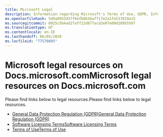 ```yaml
---
title: Microsoft Legal
description: Information regarding Microsoft's Terms of Use, GDPR, Information Protection, Software Licensing Terms etc.
ms.openlocfilehash: 5d9a8952437f6efb8b16aff17e2a1fe537819a15
ms.sourcegitcommit: 6925c5b4ad2faff22d877acd2e07e09d289b5507
ms.translationtype: HT
ms.contentlocale: en-IE
ms.lasthandoff: 06/05/2020
ms.locfileid: "77570605"
---
```

# <a name="microsoft-legal-resources-on-docsmicrosoftcom"></a><span data-ttu-id="46837-103">Microsoft legal resources on Docs.microsoft.com</span><span class="sxs-lookup"><span data-stu-id="46837-103">Microsoft legal resources on Docs.microsoft.com</span></span>

<span data-ttu-id="46837-104">Please find links below to legal resources.</span><span class="sxs-lookup"><span data-stu-id="46837-104">Please find links below to legal resources.</span></span> 

- [<span data-ttu-id="46837-105">General Data Protection Regulation (GDPR)</span><span class="sxs-lookup"><span data-stu-id="46837-105">General Data Protection Regulation (GDPR)</span></span>](/legal/gdpr)
- [<span data-ttu-id="46837-106">Software Licensing Terms</span><span class="sxs-lookup"><span data-stu-id="46837-106">Software Licensing Terms</span></span>](information-protection/software-license-terms)
- [<span data-ttu-id="46837-107">Terms of Use</span><span class="sxs-lookup"><span data-stu-id="46837-107">Terms of Use</span></span>](/legal/termsofuse)

